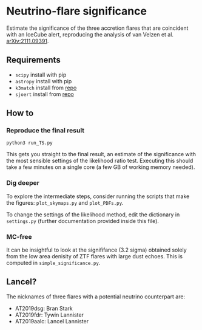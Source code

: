 # Neutrino-flare significance
Estimate the significance of the three accretion flares that are coincident with an IceCube alert, reproducing the analysis of van Velzen et al. [arXiv:2111.09391](https://arxiv.org/abs/2111.09391). 


## Requirements 
- `scipy`   install with pip
- `astropy` install with pip
- `k3match` install from [repo](https://github.com/pschella/k3match)
- `sjoert` install from [repo](https://github.com/sjoertvv/sjoert)

## How to 
### Reproduce the final result
```python3 run_TS.py``` 

This gets you straight to the final result, an estimate of the significance with the most sensible settings of the likelihood ratio test. Executing this should take a few minutes on a single core (a few GB of working memory needed). 

### Dig deeper
To explore the intermediate steps, consider running the scripts that make the figures: `plot_skymaps.py` and `plot_PDFs.py`.

To change the settings of the likelihood method, edit the dictionary in `settings.py` (further documentation provided inside this file).  

### MC-free
It can be insightful to look at the signififance (3.2 sigma) obtained solely from the low area denisity of ZTF flares with large dust echoes. This is computed in `simple_significance.py`. 

## Lancel?
The nicknames of three flares with a potential neutrino counterpart are: 
- AT2019dsg: Bran Stark
- AT2019fdr: Tywin Lannister
- AT2019aalc: Lancel Lannister
